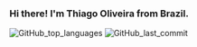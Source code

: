 ### Hi there! I'm Thiago Oliveira from Brazil. 

![GitHub_top_languages](https://img.shields.io/github/languages/top/thiagolives/thiagolives)
![GitHub_last_commit](https://img.shields.io/github/last-commit/thiagolives/thiagolives)
<!--
**thiagolives/thiagolives** is a ✨ _special_ ✨ repository because its `README.md` (this file) appears on your GitHub profile.

Here are some ideas to get you started:

- 🔭 I’m currently working on ...
- 🌱 I’m currently learning ...
- 👯 I’m looking to collaborate on ...
- 🤔 I’m looking for help with ...
- 💬 Ask me about ...
- 📫 How to reach me: ...
- 😄 Pronouns: ...
- ⚡ Fun fact: ...
-->
